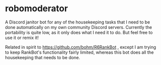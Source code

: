 # robomoderator

A Discord janitor bot for any of the housekeeping tasks that I need to be done automatically on my own community Discord servers.
Currently the portability is quite low, as it only does what I need it to do. But feel free to use it or remix it!

Related in spirit to https://github.com/bohm/R6RankBot , except I am trying to keep RankBot's functionality fairly limited, whereas this bot
does all the housekeeping that needs to be done.
